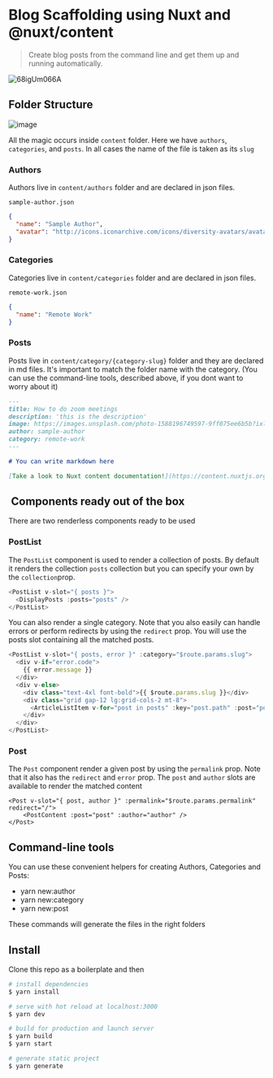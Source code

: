 # Blog Scaffolding using Nuxt and @nuxt/content

> Create blog posts from the command line and get them up and running automatically.

![68igUm066A](https://user-images.githubusercontent.com/12644599/83974499-f0ddba80-a8ed-11ea-996b-7374f26f2b4f.gif)


## Folder Structure
![image](https://user-images.githubusercontent.com/12644599/83972297-a6554180-a8df-11ea-863c-e2ca322892ca.png)

All the magic occurs inside `content` folder. Here we have `authors`, `categories`, and `posts`. In all cases the name of the file is taken as its `slug`

### Authors
Authors live in `content/authors` folder and are declared in json files.

`sample-author.json`

```json
{
  "name": "Sample Author",
  "avatar": "http://icons.iconarchive.com/icons/diversity-avatars/avatars/256/batman-icon.png"
}
```

### Categories
Categories live in `content/categories` folder and are declared in json files.

`remote-work.json`
```json
{
  "name": "Remote Work"
}
```

### Posts
Posts live in `content/category/{category-slug}` folder and they are declared in md files. It's important to match the folder name with the category. (You can use the command-line tools, described above, if you dont want to worry about it)

```md
---
title: How to do zoom meetings
description: 'this is the description'
image: https://images.unsplash.com/photo-1588196749597-9ff075ee6b5b?ixlib=rb-1.2.1&amp;ixid=eyJhcHBfaWQiOjEyMDd9&amp;auto=format&amp;fit=crop&amp;w=1934&amp;q=80
author: sample-author
category: remote-work
---

# You can write markdown here

[Take a look to Nuxt content documentation!](https://content.nuxtjs.org/writing)

```

##  Components ready out of the box
There are two renderless components ready to be used

### PostList

The `PostList` component is used to render a collection of posts. By default it renders the collection `posts` collection but you can specify your own by the `collection`prop.

```javascript
<PostList v-slot="{ posts }">
  <DisplayPosts :posts="posts" />
</PostList>
```
You can also render a single category. Note that you also easily can handle errors or perform redirects by using the `redirect` prop.
You will use the posts slot containing all the matched posts.

```javascript
<PostList v-slot="{ posts, error }" :category="$route.params.slug">
  <div v-if="error.code">
    {{ error.message }}
  </div>
  <div v-else>
    <div class="text-4xl font-bold">{{ $route.params.slug }}</div>
    <div class="grid gap-12 lg:grid-cols-2 mt-8">
      <ArticleListItem v-for="post in posts" :key="post.path" :post="post" />
    </div>
  </div>
</PostList>
```

### Post

The `Post` component render a given post by using the `permalink` prop. Note that it also has the `redirect` and `error` prop.
The `post` and `author` slots are available to render the matched content

```vue
<Post v-slot="{ post, author }" :permalink="$route.params.permalink" redirect="/">
    <PostContent :post="post" :author="author" />
</Post>
```

## Command-line tools

You can use these convenient helpers for creating Authors, Categories and Posts:

- yarn new:author
- yarn new:category
- yarn new:post

These commands will generate the files in the right folders

## Install

Clone this repo as a boilerplate and then

```bash
# install dependencies
$ yarn install

# serve with hot reload at localhost:3000
$ yarn dev

# build for production and launch server
$ yarn build
$ yarn start

# generate static project
$ yarn generate
```
